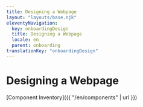 ```yaml
---
title: Designing a Webpage
layout: "layouts/base.njk"
eleventyNavigation:
  key: onboardingDesign
  title: Designing a Webpage
  locale: en
  parent: onboarding
translationKey: "onboardingDesign"
---
```


# Designing a Webpage

[Component Inventory]({{ "/en/components" | url }})
